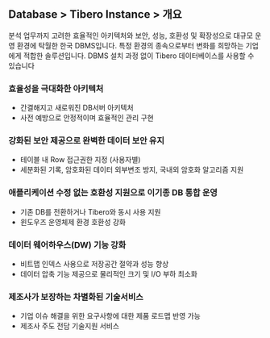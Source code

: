 ## Database > Tibero Instance > 개요
분석 업무까지 고려한 효율적인 아키텍처와 보안, 성능, 호환성 및 확장성으로 대규모 운영 환경에 탁월한 한국 DBMS입니다. 특정 환경의 종속으로부터 변화를 희망하는 기업에게 적합한 솔루션입니다. DBMS 설치 과정 없이 Tibero 데이터베이스를 사용할 수 있습니다

### 효율성을 극대화한 아키텍처

* 간결해지고 새로워진 DB서버 아키텍처
* 사전 예방으로 안정적이며 효율적인 관리 구현

### 강화된 보안 제공으로 완벽한 데이터 보안 유지

* 테이블 내 Row 접근권한 지정 (사용자별)
* 세분화된 기록, 암호화된 데이터 외부변조 방지, 국내외 암호화 알고리즘 지원

### 애플리케이션 수정 없는 호환성 지원으로 이기종 DB 통합 운영

* 기존 DB를 전환하거나 Tibero와 동시 사용 지원
* 윈도우즈 운영체제 환경 호환성 강화

### 데이터 웨어하우스(DW) 기능 강화

* 비트맵 인덱스 사용으로 저장공간 절약과 성능 향상
* 데이터 압축 기능 제공으로 물리적인 크기 및 I/O 부하 최소화

### 제조사가 보장하는 차별화된 기술서비스
* 기업 이슈 해결을 위한 요구사항에 대한 제품 로드맵 반영 가능
* 제조사 주도 전담 기술지원 서비스